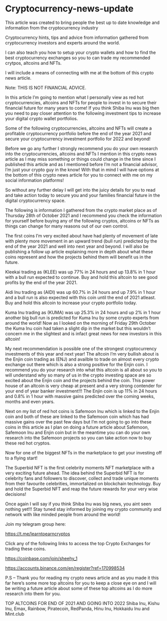 # Cryptocurrency-news-update
This article was created to bring people the best up to date knowledge and information from the cryptocurrency industry

Cryptocurrency hints, tips and advice from information gathered from cryptocurrency investors and experts around the world. 

I can also teach you how to setup your crypto wallets and how to find the best cryptocurrency exchanges so you to can trade my recommended crytpos, altcoins and NFTs. 

I will include a means of connecting with me at the bottom of this crypto news article.

Note: THIS IS NOT FINANCIAL ADVICE.

In this article I’m going to mention what I personally view as red hot cryptocurrencies, altcoins and NFTs for people to invest in to secure their financial future for many years to come! If you think Shiba Inu was big then you need to pay closer attention to the following investment tips to increase your digital crypto wallet portfolios.

Some of the following cryptocurrencies, altcoins and NFTs will create a profitable cryptocurrency portfolio before the end of the year 2021 and secure your cryptocurrency investment portfolio for 2022 and beyond! 

Before we go any further I strongly recommend you do your own research into the cryptocurrencies, altcoins and NFTs I mention in this crypto news article as I may miss something or things could change in the time since I published this article and as I mentioned before I’m not a financial advisor, I’m just your crypto guy in the know! With that in mind I will have options at the bottom of this crypto news article for you to connect with me on my social information platforms!

So without any further delay I will get into the juicy details for you to read and take action today to secure you and your families financial future in the digital cryptocurrency space.

The following is information I gathered from the crypto market place as of Thursday 28th of October 2021 and I recommend you check the information for yourself before buying any of the following cryptos, altcoins or NFTs as things can change for many reasons out of our own control.

The first coins I’m very excited about have had plenty of movement of late with plenty more movement in an upward trend (bull run) predicted by the end of the year 2021 and well into next year and beyond. I will also be publishing a follow up article explaining more in depth about what these coins represent and how the projects behind them will benefit us in the future.

Kleekai trading as (KLEE) was up 77% in 24 hours and up 13.8% in 1 hour with a bull run expected to continue. Buy and hold this altcoin to see good profits by the end of the year 2021.

Aidi Inu trading as (AIDI) was up 60.7% in 24 hours and up 7.9% in 1 hour and a bull run is also expected with this coin until the end of 2021 atleast. Buy and hold this altcoin to increase your crypto portfolio today.

Kuma Inu trading as (KUMA) was up 25.3% in 24 hours and up 2% in 1 hour another big bull run is predicted for Kuma Inu by some crypto experts from around the world! Now as I looked on the morning of Friday 29th October the Kuma Inu coin had taken a slight dip in the market but this wouldn’t concern me in the slightest and is infact great news for new investors in this altcoin!

My next recommendation is possible one of the strongest cryptocurrency investments of this year and next year! The altcoin I’m very bullish about is the Enjin coin trading as (ENJ) and availble to trade on almost every crypto exchange out there which is also a strong positive for the Enjin coin. I recommend you do your research into what this altcoin is all about so you to will understand why so many of us in the crypto investing space are so excited about the Enjin coin and the projects behind the coin. This power house of an altcoin is very cheap at present and a very strong contender for your end of year banker investment!!! The Enjin coin is up 11% in 24 hours and 0.8% in 1 hour with massive gains predicted over the coming weeks, months and even years.

Next on my list of red hot coins is Safemoon Inu which is linked to the Enjin coin and both of these are linked to the Safemoon coin which has had massive gains over the past few days but I’m not going to go into these coins in this article as I plan on doing a future article about Safemoon, Safemoon Inu and Enjin coin but in the meantime you can do your own research into the Safemoon projects so you can take action now to buy these red hot cryptos.

Now for one of the biggest NFTs in the marketplace to get your investing off to a flying start! 

The Superbid NFT is the first celebrity moments NFT marketplace with a very exciting future ahead. The idea behind the Superbid NFT is for celebrity fans and followers to discover, collect and trade unique moments from their favourite celebrities, immortalized on blockchain technology. Buy and hold the Superbid NFT and reap the future rewards for your very wise decisions!

Once again I will say if you think Shiba Inu was big news, you aint seen nothing yet!!! Stay tuned stay informed by joining my crypto community and network with like minded people from around the world!

Join my telegram group here: 

https://t.me/learntoearncryptos

Click any of the following links to access the top Crypto Exchanges for trading these coins.

https://coinbase.com/join/sheehy_1

https://accounts.binance.com/en/register?ref=170998534

P.S – Thank you for reading my crypto news article and as you made it this far here’s some more top altcoins for you to keep a close eye on and I will be writing a future article about some of these top altcoins as I do more research into them for you.

TOP ALTCOINS FOR END OF 2021 AND GOING INTO 2022
Shiba Inu, Kishu Inu, Emax, Rainbow, Piratecoin, RedPanda, Hinu Inu, Hokkaidu Inu and Mint.club 


